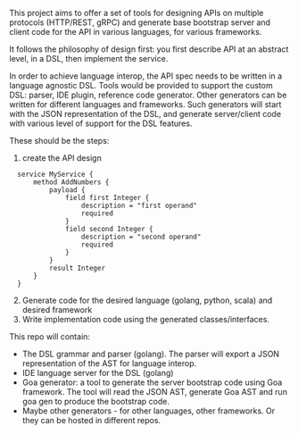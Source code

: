 

This project aims to offer a set of tools for designing APIs on multiple protocols (HTTP/REST, gRPC)
and generate base bootstrap server and client code for the API in various languages, for various frameworks.

It follows the philosophy of design first: you first describe API at an abstract level, in a DSL,
then implement the service.

In order to achieve language interop, the API spec needs to be written in a language agnostic DSL.
Tools would be provided to support the custom DSL: parser, IDE plugin, reference code generator.
Other generators can be written for different languages and frameworks. Such generators will start with
the JSON representation of the DSL, and generate server/client code with various level of support
for the DSL features.

These should be the steps:
1. create the API design
  ```
    service MyService {
        method AddNumbers {
            payload {
                field first Integer {
                    description = "first operand"
                    required
                }
                field second Integer {
                    description = "second operand"
                    required
                }
            }
            result Integer
        }
    }
  ```
2. Generate code for the desired language (golang, python, scala) and desired framework
3. Write implementation code using the generated classes/interfaces.

This repo will contain:
- The DSL grammar and parser (golang). The parser will export a JSON representation of the AST for language interop.
- IDE language server for the DSL (golang)
- Goa generator: a tool to generate the server bootstrap code using Goa framework. The tool will read the JSON AST,
  generate Goa AST and run goa gen to produce the bootstrap code.
- Maybe other generators - for other languages, other frameworks. Or they can be hosted in different repos.
